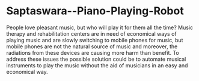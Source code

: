# Saptaswara--Piano-Playing-Robot
People love pleasant music, but who will play it for
them all the time? Music therapy and rehabilitation
centers are in need of economical ways of playing
music and are slowly switching to mobile phones for
music, but mobile phones are not the natural source
of music and moreover, the radiations from these
devices are causing more harm than benefit. To
address these issues the possible solution could be to
automate musical
instruments to play the music
without the aid
of musicians
in
an easy
and
economical way.
